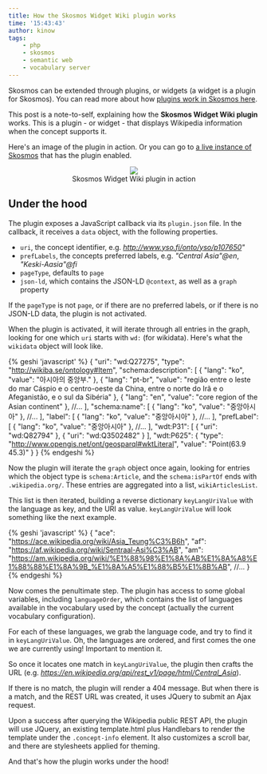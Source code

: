 ```yaml
---
title: How the Skosmos Widget Wiki plugin works
time: '15:43:43'
author: kinow
tags:
    - php
    - skosmos
    - semantic web
    - vocabulary server
---
```


Skosmos can be extended through plugins, or widgets (a widget is a plugin for Skosmos).
You can read more about how [plugins work in Skosmos here](https://github.com/NatLibFi/Skosmos/wiki/Plugins).

This post is a note-to-self, explaining how the **Skosmos Widget Wiki plugin** works. This
is a plugin - or widget - that displays Wikipedia information when the concept supports it.

Here's an image of the plugin in action. Or you can go to
[a live instance of Skosmos](http://finto.fi/yso-paikat/en/page/p107650)
that has the plugin enabled.

<div class='row'>
<div class="ui container" style='text-align: center;'>
<figure>
<a href="{{assets['skosmos-widget-wiki-screenshot']}}" rel="prettyPhoto" class="thumbnail">
<img class="ui fluid image" src="{{assets['skosmos-widget-wiki-screenshot']}}" />
</a>
<figcaption>Skosmos Widget Wiki plugin in action</figcaption>
</figure>
</div>
</div>

## Under the hood

The plugin exposes a JavaScript callback via its `plugin.json` file. In the callback, it
receives a `data` object, with the following properties.

- `uri`, the concept identifier, e.g. _http://www.yso.fi/onto/yso/p107650"_
- `prefLabels`, the concepts preferred labels, e.g. _"Central Asia"@en_, _"Keski-Aasia"@fi_
- `pageType`, defaults to `page`
- `json-ld`, which contains the JSON-LD `@context`, as well as a `graph` property

If the `pageType` is not `page`, or if there are no preferred labels, or if there is no
JSON-LD data, the plugin is not activated.

<!-- more -->

When the plugin is activated, it will iterate through all entries in the graph, looking
for one which `uri` starts with `wd:` (for wikidata). Here's what the `wikidata` object
will look like.

{% geshi 'javascript' %}
{
  "uri": "wd:Q27275",
  "type": "http://wikiba.se/ontology#Item",
  "schema:description": [
    {
      "lang": "ko",
      "value": "아시아의 중앙부."
    },
    {
      "lang": "pt-br",
      "value": "região entre o leste do mar Cáspio e o centro-oeste da China, entre o norte do Irã e o Afeganistão, e o sul da Sibéria"
    },
    {
      "lang": "en",
      "value": "core region of the Asian continent"
    },
    //...
  ],
  "schema:name": [
    {
      "lang": "ko",
      "value": "중앙아시아"
    },
    //...
  ],
  "label": [
    {
      "lang": "ko",
      "value": "중앙아시아"
    },
    //...
  ],
  "prefLabel": [
    {
      "lang": "ko",
      "value": "중앙아시아"
    },
    //...
  ],
  "wdt:P31": [
    {
      "uri": "wd:Q82794"
    },
    {
      "uri": "wd:Q3502482"
    }
  ],
  "wdt:P625": {
    "type": "http://www.opengis.net/ont/geosparql#wktLiteral",
    "value": "Point(63.9 45.3)"
  }
}
{% endgeshi %}

Now the plugin will iterate the `graph` object once again, looking for entries
which the object type is `schema:Article`, and the `schema:isPartOf` ends with
`.wikipedia.org/`. These entries are aggregated into a list, `wikiArticlesList`.

This list is then iterated, building a reverse dictionary `keyLangUriValue`
with the language as key, and the URI as value. `keyLangUriValue` will look
something like the next example.

{% geshi 'javascript' %}
{
  "ace": "https://ace.wikipedia.org/wiki/Asia_Teung%C3%B6h",
  "af": "https://af.wikipedia.org/wiki/Sentraal-Asi%C3%AB",
  "am": "https://am.wikipedia.org/wiki/%E1%88%98%E1%8A%AB%E1%8A%A8%E1%88%88%E1%8A%9B_%E1%8A%A5%E1%88%B5%E1%8B%AB",
  //...
}
{% endgeshi %}

Now comes the penultimate step. The plugin has access to some global variables,
including `languageOrder`, which contains the list of languages available in the
vocabulary used by the concept (actually the current vocabulary configuration).

For each of these languages, we grab the language code, and try to find it in
`keyLangUriValue`. Oh, the languages are ordered, and first comes the one we are
currently using! Important to mention it.

So once it locates one match in `keyLangUriValue`, the plugin then crafts the
URL (e.g. _https://en.wikipedia.org/api/rest_v1/page/html/Central_Asia_).

If there is no match, the plugin will render a 404 message. But when there is a
match, and the REST URL was created, it uses JQuery to submit an Ajax request.

Upon a success after querying the Wikipedia public REST API, the plugin will
use JQuery, an existing template.html plus Handlebars to render the template
under the `.concept-info` element. It also customizes a scroll bar, and there
are stylesheets applied for theming.

And that's how the plugin works under the hood!
